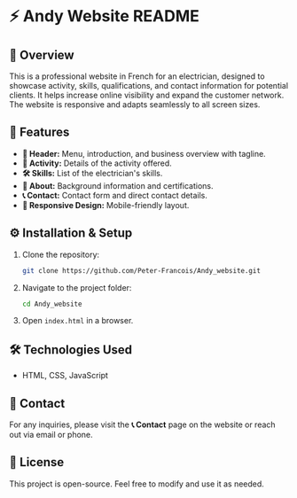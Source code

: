 # ⚡ Andy Website README

## 📝 Overview

This is a professional website in French for an electrician, designed to showcase activity, skills, qualifications, and contact information for potential clients. It helps increase online visibility and expand the customer network. The website is responsive and adapts seamlessly to all screen sizes.

## 🚀 Features

- **📌 Header:** Menu, introduction, and business overview with tagline.
- **🔧 Activity:** Details of the activity offered.
- **🛠 Skills:** List of the electrician's skills.
- **📖 About:** Background information and certifications.
- **📞 Contact:** Contact form and direct contact details.
- **📱 Responsive Design:** Mobile-friendly layout.

## ⚙️ Installation & Setup

1. Clone the repository:
   ```bash
   git clone https://github.com/Peter-Francois/Andy_website.git
   ```
2. Navigate to the project folder:
   ```bash
   cd Andy_website

   ```
3. Open `index.html` in a browser.

## 🛠 Technologies Used

- HTML, CSS, JavaScript

## 📩 Contact

For any inquiries, please visit the **📞 Contact** page on the website or reach out via email or phone.

## 📜 License

This project is open-source. Feel free to modify and use it as needed.




